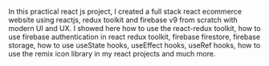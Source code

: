 In this practical react js project, I created a full stack react ecommerce website using reactjs, redux toolkit and firebase v9 from scratch with modern UI and UX. I showed here how to use the react-redux toolkit, how to use firebase authentication in react redux toolkit, firebase firestore, firebase storage, how to use useState hooks, useEffect hooks, useRef hooks,  how to use the remix icon library in my react projects and much more.
